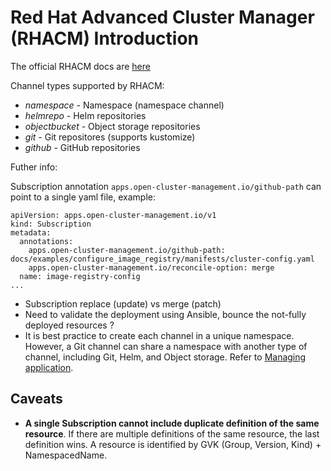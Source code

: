 # Red Hat Advanced Cluster Manager (RHACM) Introduction

The official RHACM docs are [here](https://access.redhat.com/documentation/en-us/red_hat_advanced_cluster_management_for_kubernetes/2.1/)

Channel types supported by RHACM:

* *namespace* - Namespace (namespace channel)
* *helmrepo* - Helm repositories
* *objectbucket* - Object storage repositories
* *git* - Git repositores (supports kustomize)
* *github* - GitHub repositories

Futher info:

Subscription annotation `apps.open-cluster-management.io/github-path` can point to a single yaml file, example:
```
apiVersion: apps.open-cluster-management.io/v1
kind: Subscription
metadata:
  annotations:
    apps.open-cluster-management.io/github-path: docs/examples/configure_image_registry/manifests/cluster-config.yaml
    apps.open-cluster-management.io/reconcile-option: merge
  name: image-registry-config
...
```

* Subscription replace (update) vs merge (patch)
* Need to validate the deployment using Ansible, bounce the not-fully deployed resources ?
* It is best practice to create each channel in a unique namespace. However, a Git channel can share a namespace with another type of channel, including Git, Helm, and Object storage. Refer to [Managing application](https://access.redhat.com/documentation/en-us/red_hat_advanced_cluster_management_for_kubernetes/2.1/html/manage_applications/managing-applications).

## Caveats

* **A single Subscription cannot include duplicate definition of the same resource**. If there are multiple definitions of the same resource, the last definition wins. A resource is identified by GVK (Group, Version, Kind) + NamespacedName.
